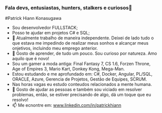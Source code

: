 ### Fala devs, entusiastas, hunters, stalkers e curiosos👋

#Patrick Hiann Konasugawa

- Sou desenvolvedor FULLSTACK;
- Posso te ajudar em projetos C# e SQL;
- 🔭 Atualmente trabalho de maneira independente. Deixei de lado tudo o que estava me impedindo de realizar meus sonhos e alcançar meus onjetivos, incluindo meu emprego anterior.
- 🌱 Gosto de aprender, de tudo um pouco. Sou curioso por natureza. Amo aquilo que é novo!
- Sou um gamer a moda antiga: Final Fantasy 7, CS 1.6, Forzen Throne, Age of Empires 3, Mario Kart, Donkey Kong, Mega-Man.
- Estou estudando e me aprofundado em: C#, Docker, Angular, PL/SQL, ORACLE, Azure, Gerencia de Projetos, Gestão de Equipes, SCRUM.
- Nas horas vagas eu estudo conteudos relacionados a mente humana.
- 💬 Gosto de ajudar as pessoas e também sou viciado em resolver problemas, então, se estiver precisando de algo, dá um toque que eu resolvo!
- 📫 Me ecnontre em: www.linkedin.com/in/patrickhiann
